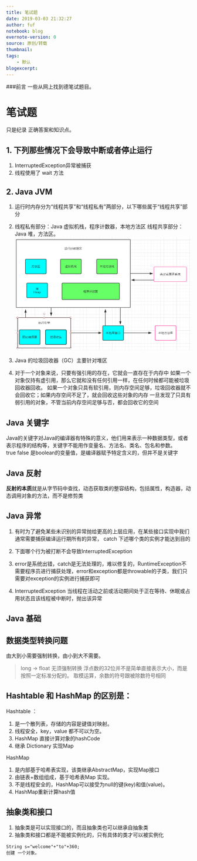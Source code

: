 ```yaml
---
title: 笔试题
date: 2019-03-03 21:32:27
author: fuf
notebook: blog
evernote-version: 0
source: 原创/转载
thumbnail: 
tags:
    - 默认
blogexcerpt:
---
```




 ###前言 
 一些从网上找到德笔试题目。  

<!-- more -->


# 笔试题
只是纪录 正确答案和知识点。
## 1. 下列那些情况下会导致中断或者停止运行
1. InterruptedException异常被捕获
2. 线程使用了 wait 方法

## 2. Java JVM
1. 运行时内存分为“线程共享”和“线程私有”两部分，以下哪些属于“线程共享”部分
2. 线程私有部分：Java 虚拟机栈，程序计数器，本地方法区
线程共享部分：Java 堆，方法区。
![](../img/JVM.PNG)

3. Java 的垃圾回收器（GC）主要针对堆区
4. 对于一个对象来说，只要有强引用的存在，它就会一直存在于内存中
如果一个对象仅持有虚引用，那么它就和没有任何引用一样，在任何时候都可能被垃圾回收器回收。
如果一个对象只具有软引用，则内存空间足够，垃圾回收器就不会回收它；如果内存空间不足了，就会回收这些对象的内存
一旦发现了只具有弱引用的对象，不管当前内存空间足够与否，都会回收它的空间


## Java 关键字 
Java的关键字对Java的编译器有特殊的意义，他们用来表示一种数据类型，或者表示程序的结构等，关键字不能用作变量名、方法名、类名、包名和参数。  
true false 是boolean的变量值，是编译器赋予特定含义的，但并不是关键字

## Java 反射
**反射的本质**就是从字节码中查找，动态获取类的整容结构，包括属性，构造器，动态调用对象的方法，而不是修剪类

## Java 异常
1. 有时为了避免某些未识别的异常抛给更高的上层应用，在某些接口实现中我们通常需要捕获编译运行期所有的异常， catch 下述哪个类的实例才能达到目的
2. 下面哪个行为被打断不会导致InterruptedException

3. error是系统出错，catch是无法处理的，难以修复的，RuntimeException不需要程序员进行捕获处理，error和exception都是throwable的子类，我们只需要对exception的实例进行捕获即可
4. InterruptedException 当线程在活动之前或活动期间处于正在等待、休眠或占用状态且该线程被中断时，抛出该异常


## Java 基础


## 数据类型转换问题
由大到小需要强制转换，由小到大不需要。
> long → float  无须强制转换
> 浮点数的32位并不是简单直接表示大小，而是按照一定标准分配的。
取模运算，余数的符号跟被除数符号相同

## Hashtable 和 HashMap 的区别是：
Hashtable ：
1. 是一个散列表，存储的内容是键值对映射。
2.  线程安全，key，value 都不可以为空。
3. HashMap 直接计算对象的hashCode
4. 继承 Dictionary 实现Map

HashMap 
1. 是内部基于哈希表实现，该类继承AbstractMap，实现Map接口
2. 由链表+数组组成，基于哈希表Map 实现。
3. 不是线程安全的，HashMap可以接受为null的键(key)和值(value)。
4. HashMap重新计算hash值

## 抽象类和接口
1. 抽象类是可以实现接口的，而且抽象类也可以继承自抽象类
2. 抽象类和接口都是不能被实例化的，只有具体的类才可以被实例化

```
String s="welcome"+"to"+360;
创建 一个对象。
```

